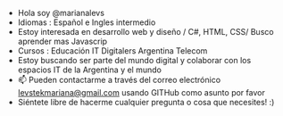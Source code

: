 * Hola soy @marianalevs
* Idiomas : Español e Ingles intermedio
* Estoy interesada en desarrollo web y diseño / C#, HTML, CSS/ Busco aprender mas Javascrip
* Cursos : Educación IT Digitalers Argentina Telecom
* Estoy buscando ser parte del mundo digital y colaborar con los espacios IT de la Argentina y el mundo
* 📫 Pueden contactarme a través del correo electrónico levstekmariana@gmail.com usando GITHub como asunto por favor
* Siéntete libre de hacerme cualquier pregunta o cosa que necesites! :)








 
 

 

 



